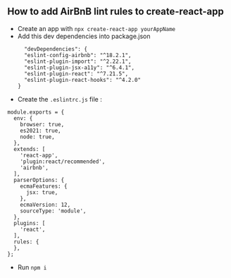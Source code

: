 ## How to add AirBnB lint rules to create-react-app

- Create an app with `npx create-react-app yourAppName`
- Add this dev dependencies into package.json
  ```
    "devDependencies": {
    "eslint-config-airbnb": "^18.2.1",
    "eslint-plugin-import": "^2.22.1",
    "eslint-plugin-jsx-a11y": "^6.4.1",
    "eslint-plugin-react": "^7.21.5",
    "eslint-plugin-react-hooks": "^4.2.0"
  }
  ```
- Create the `.eslintrc.js` file :
```
module.exports = {
  env: {
    browser: true,
    es2021: true,
    node: true,
  },
  extends: [
    'react-app',
    'plugin:react/recommended',
    'airbnb',
  ],
  parserOptions: {
    ecmaFeatures: {
      jsx: true,
    },
    ecmaVersion: 12,
    sourceType: 'module',
  },
  plugins: [
    'react',
  ],
  rules: {
  },
};

```
- Run `npm i`

